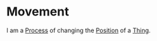 # Movement

I am a [Process](60062.md) of changing the [Position](10000044.md) of a [Thing](60009.md).

